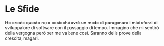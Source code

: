 # Le Sfide

Ho creato questo repo cosicché avrò un modo di paragonare i miei sforzi di sviluppatore di software con il passaggio di tempo. Immagino che mi sentirò della vergogna però per me va bene così. Saranno delle prove della crescita, magari.